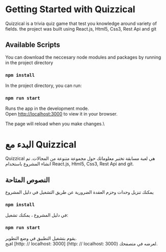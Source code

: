 # Getting Started with Quizzical

Quizzical is a trivia quiz game that test you knowledge around variety of fields. the project was built using React.js, Html5, Css3, Rest Api and git

## Available Scripts
You can download the neccesary node modules and packages by running in the project directory
### `npm install`

In the project directory, you can run:

### `npm run start`

Runs the app in the development mode.\
Open [http://localhost:3000](http://localhost:3000) to view it in your browser.

The page will reload when you make changes.\



# البدء مع Quizzical

Quizzical هي لعبة مسابقة تختبر معلوماتك حول مجموعة متنوعة من المجالات.  تم  انشاء المشروع  باستخدام React.js, Html5, Css3, Rest Api and git.

 ## النصوص المتاحة
 يمكنك تنزيل وحدات وحزم العقدة الضرورية عن طريق التشغيل في دليل المشروع
 ### `npm install`

 في دليل المشروع ، يمكنك تشغيل:

 ### `npm run start`

 يقوم بتشغيل التطبيق في وضع التطوير. \
 افتح [http: // localhost: 3000] (http: // localhost: 3000) لعرضه في متصفحك. 
